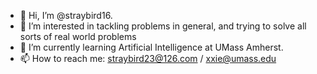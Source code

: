 - 👋 Hi, I’m @straybird16.
- 👀 I’m interested in tackling problems in general, and trying to solve all sorts of real world problems
- 🌱 I’m currently learning Artificial Intelligence at UMass Amherst.
- 📫 How to reach me: straybird23@126.com / xxie@umass.edu

<!---
straybird16/straybird16 is a ✨ special ✨ repository because its `README.md` (this file) appears on your GitHub profile.
You can click the Preview link to take a look at your changes.
--->
